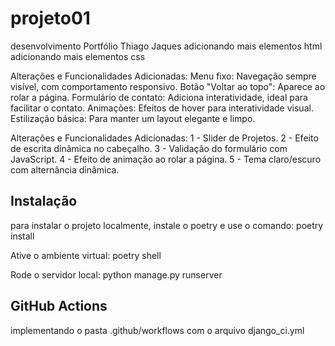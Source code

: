 # projeto01
desenvolvimento Portfólio Thiago Jaques
adicionando mais elementos html
adicionando mais elementos css

Alterações e Funcionalidades Adicionadas:
Menu fixo: Navegação sempre visível, com comportamento responsivo.
Botão "Voltar ao topo": Aparece ao rolar a página.
Formulário de contato: Adiciona interatividade, ideal para facilitar o contato.
Animações: Efeitos de hover para interatividade visual.
Estilização básica: Para manter um layout elegante e limpo.

Alterações e Funcionalidades Adicionadas:
1 - Slider de Projetos.
2 - Efeito de escrita dinâmica no cabeçalho.
3 - Validação do formulário com JavaScript.
4 - Efeito de animação ao rolar a página.
5 - Tema claro/escuro com alternância dinâmica.

## Instalação

para instalar o projeto localmente, instale o poetry e use o comando:
poetry install

Ative o ambiente virtual:
poetry shell

Rode o servidor local:
python manage.py runserver

## GitHub Actions
implementando o pasta .github/workflows com o arquivo django_ci.yml